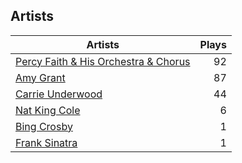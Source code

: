 ## Artists
Artists | Plays 
----- | -----: 
[Percy Faith & His Orchestra & Chorus](/artists/percy-faith-his-orchestra-chorus-30066836) | 92
[Amy Grant](/artists/amy-grant-3053) | 87
[Carrie Underwood](/artists/carrie-underwood-89416) | 44
[Nat King Cole](/artists/nat-king-cole-3428) | 6
[Bing Crosby](/artists/bing-crosby-1864) | 1
[Frank Sinatra](/artists/frank-sinatra-739) | 1

